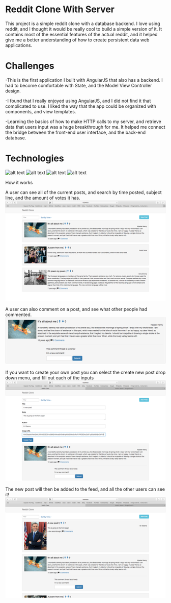 # Reddit Clone With Server

This project is a simple reddit clone with a database backend. I love using reddit, and I thought it would be really cool to build a simple version of it.  It contains most of the essential features of the actual reddit, and it helped give me a better understanding of how to create persistent data web applications.

# Challenges

-This is the first application I built with AngularJS that also has a backend. I had to become comfortable with State, and the Model View Controller design. 

-I found that I really enjoyed using AngularJS, and I did not find it that complicated to use. I liked the way that the app could be organized with components, and view templates.

-Learning the basics of how to make HTTP calls to my server, and retrieve data that users input was a huge breakthrough for me. It helped me connect the bridge between the front-end user interface, and the back-end database.


# Technologies

<img src="https://res.cloudinary.com/teepublic/image/private/s--wQc63_dO--/t_Preview/b_rgb:ffffff,c_limit,f_jpg,h_630,q_90,w_630/v1509564403/production/designs/2016815_1.jpg" alt="alt text" width="25%" height="25%">

<img src="https://cdn-images-1.medium.com/max/649/1*NHFLjvPW2Yh5NqlCphMGTg.png" alt="alt text" width="25%" height="25%">

<img src="https://i.cloudup.com/zfY6lL7eFa-3000x3000.png" alt="alt text" width="25%" height="25%">

<img src="https://s3.amazonaws.com/media-p.slid.es/uploads/481907/images/2433061/UI_Shield.png" alt="alt text" width="25%" height="25%">


How it works

A user can see all of the current posts, and search by time posted, subject line, and the amount of votes it has.
<img src="https://github.com/TheRickestRick/Portfolio-reddit-clone/blob/master/Screen%20Shot%202018-07-17%20at%2011.36.04%20AM.png" alt="alt text">

A user can also comment on a post, and see what other people had commented.
<img src="https://github.com/TheRickestRick/Portfolio-reddit-clone/blob/master/Screen%20Shot%202018-07-17%20at%2011.36.26%20AM.png" alt="alt text">

If you want to create your own post you can select the create new post drop down menu, and fill out each of the inputs
<img src="https://github.com/TheRickestRick/Portfolio-reddit-clone/blob/master/Screen%20Shot%202018-07-17%20at%2011.37.36%20AM.png" alt="alt text">

The new post will then be added to the feed, and all the other users can see it!
<img src="https://github.com/TheRickestRick/Portfolio-reddit-clone/blob/master/Screen%20Shot%202018-07-17%20at%2011.38.24%20AM.png" alt="alt text">


